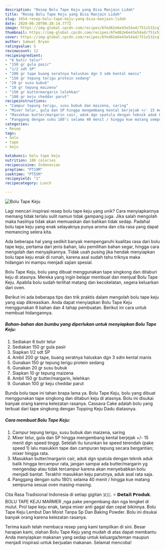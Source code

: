```yaml
---
description: "Resep Bolu Tape Keju yang Bisa Manjain Lidah"
title: "Resep Bolu Tape Keju yang Bisa Manjain Lidah"
slug: 1654-resep-bolu-tape-keju-yang-bisa-manjain-lidah
date: 2020-06-20T06:38:14.777Z
image: https://img-global.cpcdn.com/recipes/6fed62e6e43e54ad/751x532cq70/bolu-tape-keju-foto-resep-utama.jpg
thumbnail: https://img-global.cpcdn.com/recipes/6fed62e6e43e54ad/751x532cq70/bolu-tape-keju-foto-resep-utama.jpg
cover: https://img-global.cpcdn.com/recipes/6fed62e6e43e54ad/751x532cq70/bolu-tape-keju-foto-resep-utama.jpg
author: Samuel Bryan
ratingvalue: 5
reviewcount: 12
recipeingredient:
- "6 butir telur"
- "150 gr gula pasir"
- "1/2 sdt SP"
- "200 gr tape buang seratnya haluskan dgn 3 sdm kental manis"
- "150 gr tepung terigu protein sedang"
- "20 gr susu bubuk"
- "10 gr tepung maizena"
- "150 gr buttermargarin lelehkan"
- "100 gr keju cheddar parut"
recipeinstructions:
- "Campur tepung terigu, susu bubuk dan maizena, saring"
- "Mixer telur, gula dan SP hingga mengembang kental berjejak +/- 15 menit dgn speed tinggi. Setelah itu turunkan ke speed terendah (pake speed 1) lalu masukkin tape dan campuran tepung secara bergantian; mixer hingga rata."
- "Masukkan butter/margarin cair, aduk dgn spatula dengan teknik aduk balik hingga tercampur rata, jangan sampai ada butter/margarin yg mengendap atau tidak tercampur karena akan menyebabkan bolu menjadi bantat. Terakhir masukkan keju parutnya, aduk asal rata saja."
- "Panggang dengan suhu 180’c selama 40 menit / hingga kue matang sempurna sesuai oven masing-masing."
categories:
- Resep
tags:
- bolu
- tape
- keju

katakunci: bolu tape keju 
nutrition: 186 calories
recipecuisine: Indonesian
preptime: "PT19M"
cooktime: "PT55M"
recipeyield: "1"
recipecategory: Lunch

---
```



![Bolu Tape Keju](https://img-global.cpcdn.com/recipes/6fed62e6e43e54ad/751x532cq70/bolu-tape-keju-foto-resep-utama.jpg)

Lagi mencari inspirasi resep bolu tape keju yang unik? Cara menyiapkannya memang tidak terlalu sulit namun tidak gampang juga. Jika salah mengolah maka hasilnya tidak akan memuaskan dan bahkan tidak sedap. Padahal bolu tape keju yang enak selayaknya punya aroma dan cita rasa yang dapat memancing selera kita.

Ada beberapa hal yang sedikit banyak mempengaruhi kualitas rasa dari bolu tape keju, pertama dari jenis bahan, lalu pemilihan bahan segar, hingga cara mengolah dan menyajikannya. Tidak usah pusing jika hendak menyiapkan bolu tape keju enak di rumah, karena asal sudah tahu triknya maka hidangan ini mampu menjadi sajian spesial.

Bolu Tape Keju, bolu yang dibuat menggunakan tape singkong dan ditaburi keju di atasnya. Mereka yang ingin belajar membuat dan menjual Bolu Tape Keju. Apabila bolu sudah terlihat matang dan kecokelatan, segera keluarkan dari oven.


Berikut ini ada beberapa tips dan trik praktis dalam mengolah bolu tape keju yang siap dikreasikan. Anda dapat menyiapkan Bolu Tape Keju menggunakan 9 bahan dan 4 tahap pembuatan. Berikut ini cara untuk membuat hidangannya.

<!--inarticleads1-->

##### Bahan-bahan dan bumbu yang diperlukan untuk menyiapkan Bolu Tape Keju:

1. Sediakan 6 butir telur
1. Sediakan 150 gr gula pasir
1. Siapkan 1/2 sdt SP
1. Ambil 200 gr tape, buang seratnya haluskan dgn 3 sdm kental manis
1. Gunakan 150 gr tepung terigu protein sedang
1. Gunakan 20 gr susu bubuk
1. Siapkan 10 gr tepung maizena
1. Ambil 150 gr butter/margarin, lelehkan
1. Gunakan 100 gr keju cheddar parut


Bunda bolu tape ini tahan brapa lama ya. Bolu Tape Keju, bolu yang dibuat menggunakan tape singkong dan ditaburi keju di atasnya. Bolu ini disukai banyak orang karena kelezatan rasanya. Cassava Cake adalah bolu yang terbuat dari tape singkong dengan Topping Keju Dadu diatasnya. 

<!--inarticleads2-->

##### Cara membuat Bolu Tape Keju:

1. Campur tepung terigu, susu bubuk dan maizena, saring
1. Mixer telur, gula dan SP hingga mengembang kental berjejak +/- 15 menit dgn speed tinggi. Setelah itu turunkan ke speed terendah (pake speed 1) lalu masukkin tape dan campuran tepung secara bergantian; mixer hingga rata.
1. Masukkan butter/margarin cair, aduk dgn spatula dengan teknik aduk balik hingga tercampur rata, jangan sampai ada butter/margarin yg mengendap atau tidak tercampur karena akan menyebabkan bolu menjadi bantat. Terakhir masukkan keju parutnya, aduk asal rata saja.
1. Panggang dengan suhu 180’c selama 40 menit / hingga kue matang sempurna sesuai oven masing-masing.


Cita Rasa Tradisional Indonesia di setiap gigitan 🇲🇨. ⭐ 𝗗𝗲𝘁𝗮𝗶𝗹 𝗣𝗿𝗼𝗱𝘂𝗸. BOLU TAPE KEJU MARMER ,nga pake pengembang dan nga lengket di mulut. Prol tape keju enak, tanpa mixer anti gagal dan cepat bikinnya. Bolu Tape Keju Lembut Dan Moist Tanpa Sp Dan Baking Powder. Bolu ini disukai banyak orang karena kelezatan rasanya. 

Terima kasih telah membaca resep yang kami tampilkan di sini. Besar harapan kami, olahan Bolu Tape Keju yang mudah di atas dapat membantu Anda menyiapkan makanan yang sedap untuk keluarga/teman maupun menjadi inspirasi untuk berjualan makanan. Selamat mencoba!
